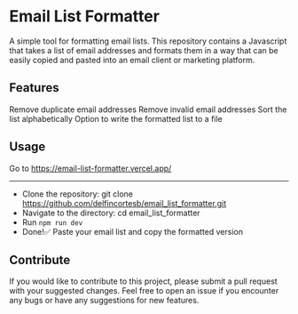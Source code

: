 # Email List Formatter

A simple tool for formatting email lists. This repository contains a Javascript that takes a list of email addresses and formats them in a way that can be easily copied and pasted into an email client or marketing platform.

## Features

Remove duplicate email addresses
Remove invalid email addresses
Sort the list alphabetically
Option to write the formatted list to a file

## Usage

Go to https://email-list-formatter.vercel.app/

---

- Clone the repository: git clone https://github.com/delfincortesb/email_list_formatter.git
- Navigate to the directory: cd email_list_formatter
- Run ```npm run dev```
- Done!✅ Paste your email list and copy the formatted version

## Contribute

If you would like to contribute to this project, please submit a pull request with your suggested changes. Feel free to open an issue if you encounter any bugs or have any suggestions for new features.
